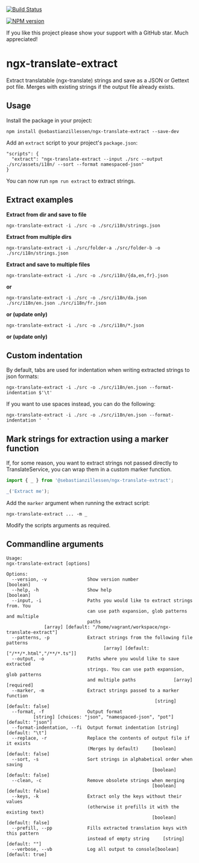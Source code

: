[![Build Status](https://travis-ci.com/sebastianzillessen/ngx-translate-extract.svg?branch=master)](https://travis-ci.com/sebastianzillessen/ngx-translate-extract)


[![NPM version][npm-version-image]][npm-url] 


[npm-url]: https://www.npmjs.com/package/@sebastianzillessen/ngx-translate-extract
[npm-version-image]: https://img.shields.io/npm/v/@sebastianzillessen/ngx-translate-extract.svg?style=flat


If you like this project please show your support with a GitHub star. Much appreciated!

# ngx-translate-extract
Extract translatable (ngx-translate) strings and save as a JSON or Gettext pot file.
Merges with existing strings if the output file already exists.

## Usage
Install the package in your project:

`npm install @sebastianzillessen/ngx-translate-extract --save-dev`

Add an `extract` script to your project's `package.json`:
```
"scripts": {
  "extract": "ngx-translate-extract --input ./src --output ./src/assets/i18n/ --sort --format namespaced-json"
}
```
You can now run `npm run extract` to extract strings.

## Extract examples

**Extract from dir and save to file**

`ngx-translate-extract -i ./src -o ./src/i18n/strings.json`

**Extract from multiple dirs**

`ngx-translate-extract -i ./src/folder-a ./src/folder-b -o ./src/i18n/strings.json`

**Extract and save to multiple files**

`ngx-translate-extract -i ./src -o ./src/i18n/{da,en,fr}.json`

**or**

`ngx-translate-extract -i ./src -o ./src/i18n/da.json ./src/i18n/en.json ./src/i18n/fr.json`

**or (update only)**

`ngx-translate-extract -i ./src -o ./src/i18n/*.json`

**or (update only)**

## Custom indentation
By default, tabs are used for indentation when writing extracted strings to json formats:

`ngx-translate-extract -i ./src -o ./src/i18n/en.json --format-indentation $'\t'`

If you want to use spaces instead, you can do the following:

`ngx-translate-extract -i ./src -o ./src/i18n/en.json --format-indentation '  '`

## Mark strings for extraction using a marker function
If, for some reason, you want to extract strings not passed directly to TranslateService, you can wrap them in a custom marker function.

```ts
import { _ } from '@sebastianzillessen/ngx-translate-extract';

_('Extract me');
```

Add the `marker` argument when running the extract script:

`ngx-translate-extract ... -m _`

Modify the scripts arguments as required.

## Commandline arguments
```
Usage:
ngx-translate-extract [options]

Options:
  --version, -v               Show version number                      [boolean]
  --help, -h                  Show help                                [boolean]
  --input, -i                 Paths you would like to extract strings from. You
                              can use path expansion, glob patterns and multiple
                              paths
              [array] [default: "/home/vagrant/workspace/ngx-translate-extract"]
  --patterns, -p              Extract strings from the following file patterns
                                    [array] [default: ["/**/*.html","/**/*.ts"]]
  --output, -o                Paths where you would like to save extracted
                              strings. You can use path expansion, glob patterns
                              and multiple paths              [array] [required]
  --marker, -m                Extract strings passed to a marker function
                                                       [string] [default: false]
  --format, -f                Output format
          [string] [choices: "json", "namespaced-json", "pot"] [default: "json"]
  --format-indentation, --fi  Output format indentation [string] [default: "\t"]
  --replace, -r               Replace the contents of output file if it exists
                              (Merges by default)     [boolean] [default: false]
  --sort, -s                  Sort strings in alphabetical order when saving
                                                      [boolean] [default: false]
  --clean, -c                 Remove obsolete strings when merging
                                                      [boolean] [default: false]
  --keys, -k                  Extract only the keys without their values
                              (otherwise it prefills it with the existing text)
                                                      [boolean] [default: false]
  --prefill, --pp             Fills extracted translation keys with this pattern
                              instead of empty string     [string] [default: ""]
  --verbose, --vb             Log all output to console[boolean] [default: true]

